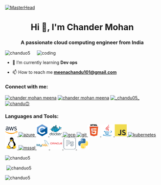 [![MasterHead](https://www.google.com/search?q=cloud+computing+banner+gif&tbm=isch&ved=2ahUKEwjz17-kieCEAxUus2MGHZdqBT4Q2-cCegQIABAA&oq=cloud+computing+banner+gif&gs_lp=EgNpbWciGmNsb3VkIGNvbXB1dGluZyBiYW5uZXIgZ2lmSIM3UOcOWIMycAB4AJABAJgBvQKgAckZqgEHMC42LjguMbgBA8gBAPgBAYoCC2d3cy13aXotaW1nwgIEECMYJ8ICBxAAGIAEGBjCAgUQABiABMICBBAAGB7CAgYQABgFGB7CAgYQABgIGB6IBgE&sclient=img&ei=4ZvoZbPjJ67mjuMPl9WV8AM&bih=645&biw=1360&rlz=1C1RXQR_enIN1069IN1070#imgrc=XBPawO5dt0_ewM)](https://rishavchanda.io)
<h1 align="center">Hi 👋, I'm Chander Mohan</h1>
<h3 align="center">A passionate cloud computing engineer from India</h3>

<img align="right" alt="coding" width="400" src="https://cdn.dribbble.com/users/730703/screenshots/6581243/avento.gif">

<p align="left"> <img src="https://komarev.com/ghpvc/?username=chanduo5&label=Profile%20views&color=0e75b6&style=flat" alt="chanduo5" /> </p>

- 🌱 I’m currently learning **Dev ops**

- 📫 How to reach me **meenachandu101@gmaiI.com**

<h3 align="left">Connect with me:</h3>
<p align="left">
<a href="https://twitter.com/chander mohan meena" target="blank"><img align="center" src="https://raw.githubusercontent.com/rahuldkjain/github-profile-readme-generator/master/src/images/icons/Social/twitter.svg" alt="chander mohan meena" height="30" width="40" /></a>
<a href="https://www.linkedin.com/in/chander-mohan-meena-463597264/" target="blank"><img align="center" src="https://raw.githubusercontent.com/rahuldkjain/github-profile-readme-generator/master/src/images/icons/Social/linked-in-alt.svg" alt="chander mohan meena" height="30" width="40" /></a>
<a href="https://instagram.com/_chandu05_" target="blank"><img align="center" src="https://raw.githubusercontent.com/rahuldkjain/github-profile-readme-generator/master/src/images/icons/Social/instagram.svg" alt="_chandu05_" height="30" width="40" /></a>
<a href="http://www.youtube.com/@_chandu05_" target="blank"><img align="center" src="https://raw.githubusercontent.com/rahuldkjain/github-profile-readme-generator/master/src/images/icons/Social/youtube.svg" alt="chandu🙃" height="30" width="40" /></a>
</p>

<h3 align="left">Languages and Tools:</h3>
<p align="left"> <a href="https://aws.amazon.com" target="_blank" rel="noreferrer"> <img src="https://raw.githubusercontent.com/devicons/devicon/master/icons/amazonwebservices/amazonwebservices-original-wordmark.svg" alt="aws" width="40" height="40"/> </a> <a href="https://azure.microsoft.com/en-in/" target="_blank" rel="noreferrer"> <img src="https://www.vectorlogo.zone/logos/microsoft_azure/microsoft_azure-icon.svg" alt="azure" width="40" height="40"/> </a> <a href="https://www.cprogramming.com/" target="_blank" rel="noreferrer"> <img src="https://raw.githubusercontent.com/devicons/devicon/master/icons/c/c-original.svg" alt="c" width="40" height="40"/> </a> <a href="https://www.docker.com/" target="_blank" rel="noreferrer"> <img src="https://raw.githubusercontent.com/devicons/devicon/master/icons/docker/docker-original-wordmark.svg" alt="docker" width="40" height="40"/> </a> <a href="https://cloud.google.com" target="_blank" rel="noreferrer"> <img src="https://www.vectorlogo.zone/logos/google_cloud/google_cloud-icon.svg" alt="gcp" width="40" height="40"/> </a> <a href="https://git-scm.com/" target="_blank" rel="noreferrer"> <img src="https://www.vectorlogo.zone/logos/git-scm/git-scm-icon.svg" alt="git" width="40" height="40"/> </a> <a href="https://www.w3.org/html/" target="_blank" rel="noreferrer"> <img src="https://raw.githubusercontent.com/devicons/devicon/master/icons/html5/html5-original-wordmark.svg" alt="html5" width="40" height="40"/> </a> <a href="https://www.java.com" target="_blank" rel="noreferrer"> <img src="https://raw.githubusercontent.com/devicons/devicon/master/icons/java/java-original.svg" alt="java" width="40" height="40"/> </a> <a href="https://developer.mozilla.org/en-US/docs/Web/JavaScript" target="_blank" rel="noreferrer"> <img src="https://raw.githubusercontent.com/devicons/devicon/master/icons/javascript/javascript-original.svg" alt="javascript" width="40" height="40"/> </a> <a href="https://kubernetes.io" target="_blank" rel="noreferrer"> <img src="https://www.vectorlogo.zone/logos/kubernetes/kubernetes-icon.svg" alt="kubernetes" width="40" height="40"/> </a> <a href="https://www.linux.org/" target="_blank" rel="noreferrer"> <img src="https://raw.githubusercontent.com/devicons/devicon/master/icons/linux/linux-original.svg" alt="linux" width="40" height="40"/> </a> <a href="https://www.microsoft.com/en-us/sql-server" target="_blank" rel="noreferrer"> <img src="https://www.svgrepo.com/show/303229/microsoft-sql-server-logo.svg" alt="mssql" width="40" height="40"/> </a> <a href="https://www.mysql.com/" target="_blank" rel="noreferrer"> <img src="https://raw.githubusercontent.com/devicons/devicon/master/icons/mysql/mysql-original-wordmark.svg" alt="mysql" width="40" height="40"/> </a> <a href="https://www.oracle.com/" target="_blank" rel="noreferrer"> <img src="https://raw.githubusercontent.com/devicons/devicon/master/icons/oracle/oracle-original.svg" alt="oracle" width="40" height="40"/> </a> <a href="https://www.photoshop.com/en" target="_blank" rel="noreferrer"> <img src="https://raw.githubusercontent.com/devicons/devicon/master/icons/photoshop/photoshop-line.svg" alt="photoshop" width="40" height="40"/> </a> <a href="https://www.python.org" target="_blank" rel="noreferrer"> <img src="https://raw.githubusercontent.com/devicons/devicon/master/icons/python/python-original.svg" alt="python" width="40" height="40"/> </a> </p>

<p><img align="center" src="https://github-readme-stats.vercel.app/api/top-langs?username=chanduo5&show_icons=true&locale=en&layout=compact" alt="chanduo5" /></p>

<p>&nbsp;<img align="center" src="https://github-readme-stats.vercel.app/api?username=chanduo5&show_icons=true&locale=en" alt="chanduo5" /></p>

<p><img align="center" src="https://github-readme-streak-stats.herokuapp.com/?user=chanduo5&" alt="chanduo5" /></p>
